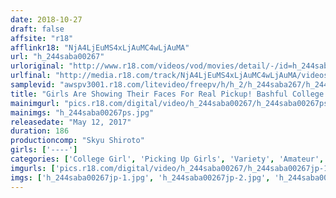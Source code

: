 ```yaml
---
date: 2018-10-27
draft: false
affsite: "r18"
afflinkr18: "NjA4LjEuMS4xLjAuMC4wLjAuMA"
url: "h_244saba00267"
urloriginal: "http://www.r18.com/videos/vod/movies/detail/-/id=h_244saba00267"
urlfinal: "http://media.r18.com/track/NjA4LjEuMS4xLjAuMC4wLjAuMA/videos/vod/movies/detail/-/id=h_244saba00267"
samplevid: "awspv3001.r18.com/litevideo/freepv/h/h_2/h_244saba267/h_244saba267_dmb_w.mp4"
title: "Girls Are Showing Their Faces For Real Pickup! Bashful College Girl Babes Are Grinding Their Squishy Wet And Slippery Pussies! These Mega Sized Cocks Are Slipping Inside For Some Creampie Action!"
mainimgurl: "pics.r18.com/digital/video/h_244saba00267/h_244saba00267ps.jpg"
mainimgs: "h_244saba00267ps.jpg"
releasedate: "May 12, 2017"
duration: 186
productioncomp: "Skyu Shiroto"
girls: ['----']
categories: ['College Girl', 'Picking Up Girls', 'Variety', 'Amateur', 'Creampie', 'Hi-Def']
imgurls: ['pics.r18.com/digital/video/h_244saba00267/h_244saba00267jp-1.jpg', 'pics.r18.com/digital/video/h_244saba00267/h_244saba00267jp-2.jpg', 'pics.r18.com/digital/video/h_244saba00267/h_244saba00267jp-3.jpg', 'pics.r18.com/digital/video/h_244saba00267/h_244saba00267jp-4.jpg', 'pics.r18.com/digital/video/h_244saba00267/h_244saba00267jp-5.jpg', 'pics.r18.com/digital/video/h_244saba00267/h_244saba00267jp-6.jpg', 'pics.r18.com/digital/video/h_244saba00267/h_244saba00267jp-7.jpg', 'pics.r18.com/digital/video/h_244saba00267/h_244saba00267jp-8.jpg', 'pics.r18.com/digital/video/h_244saba00267/h_244saba00267jp-9.jpg', 'pics.r18.com/digital/video/h_244saba00267/h_244saba00267jp-10.jpg', 'pics.r18.com/digital/video/h_244saba00267/h_244saba00267jp-11.jpg', 'pics.r18.com/digital/video/h_244saba00267/h_244saba00267jp-12.jpg', 'pics.r18.com/digital/video/h_244saba00267/h_244saba00267jp-13.jpg', 'pics.r18.com/digital/video/h_244saba00267/h_244saba00267jp-14.jpg', 'pics.r18.com/digital/video/h_244saba00267/h_244saba00267jp-15.jpg', 'pics.r18.com/digital/video/h_244saba00267/h_244saba00267jp-16.jpg', 'pics.r18.com/digital/video/h_244saba00267/h_244saba00267jp-17.jpg', 'pics.r18.com/digital/video/h_244saba00267/h_244saba00267jp-18.jpg', 'pics.r18.com/digital/video/h_244saba00267/h_244saba00267jp-19.jpg', 'pics.r18.com/digital/video/h_244saba00267/h_244saba00267jp-20.jpg']
imgs: ['h_244saba00267jp-1.jpg', 'h_244saba00267jp-2.jpg', 'h_244saba00267jp-3.jpg', 'h_244saba00267jp-4.jpg', 'h_244saba00267jp-5.jpg', 'h_244saba00267jp-6.jpg', 'h_244saba00267jp-7.jpg', 'h_244saba00267jp-8.jpg', 'h_244saba00267jp-9.jpg', 'h_244saba00267jp-10.jpg', 'h_244saba00267jp-11.jpg', 'h_244saba00267jp-12.jpg', 'h_244saba00267jp-13.jpg', 'h_244saba00267jp-14.jpg', 'h_244saba00267jp-15.jpg', 'h_244saba00267jp-16.jpg', 'h_244saba00267jp-17.jpg', 'h_244saba00267jp-18.jpg', 'h_244saba00267jp-19.jpg', 'h_244saba00267jp-20.jpg']
---
```

